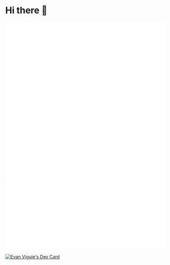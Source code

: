 # Hi there 👋

![Metrics](https://github.com/EvanViguie/EvanViguie/blob/main/github-metrics.svg)
![Languages](https://github.com/EvanViguie/EvanViguie/blob/main/metrics.plugin.languages.indepth.svg)
![IsoMap](https://github.com/EvanViguie/EvanViguie/blob/main/metrics.plugin.isocalendar.svg)


<a href="https://app.daily.dev/evanviguie"><img src="https://api.daily.dev/devcards/v2/3J3XZ0aoJo8PFjc3oCtq8.png?type=default&r=d7h" width="356" alt="Evan Viguie's Dev Card"/></a>

